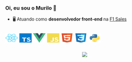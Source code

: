 ### Oi, eu sou o Murilo 👋

- 🖥️ Atuando como <b>desenvolvedor front-end </b> na <a href="http://f1sales.com.br">F1 Sales</a>

<div style="display: inline_block"><br> 
  <img align="center" alt="React" height="30" width="40" src="https://raw.githubusercontent.com/devicons/devicon/master/icons/react/react-original.svg">
  <img align="center" alt="TypeScript" height="30" width="40" src="https://raw.githubusercontent.com/devicons/devicon/master/icons/typescript/typescript-plain.svg">
  <img align="center" alt="Vue" height="30" width="40" src="https://raw.githubusercontent.com/vuejs/art/a1c78b74569b70a25300925b4eacfefcc143b8f6/logo.svg">
  <img align="center" alt="JavaScript" height="30" width="40" src="https://raw.githubusercontent.com/devicons/devicon/master/icons/javascript/javascript-plain.svg">
  <img align="center" alt="HTML" height="30" width="40" src="https://raw.githubusercontent.com/devicons/devicon/master/icons/html5/html5-original.svg">
  <img align="center" alt="CSS" height="30" width="40" src="https://raw.githubusercontent.com/devicons/devicon/master/icons/css3/css3-original.svg">
  <img align="center" alt="Python" height="30" width="40" src="https://raw.githubusercontent.com/devicons/devicon/master/icons/python/python-original.svg">
</div>

##

<div align="center">
  <a href="https://github.com/muri3m">
  <img height="180em" src="https://github-readme-stats.vercel.app/api/top-langs/?username=muri3m&layout=compact&langs_count=7&theme=dark"/>
</div>
